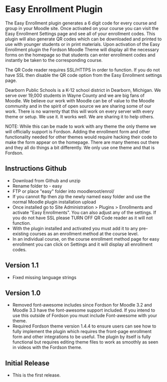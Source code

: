 Easy Enrollment Plugin
===========
The Easy Enrollment plugin generates a 6 digit code for every course and group in your Moodle site.  Once activated on your course you can visit the Easy Enrollment Settings page and see all of your enrollment codes.  This plugin will also generate QR codes which can be downloaded and printed to use with younger students or in print materials.  Upon activation of the Easy Enrollment plugin the Fordson Moodle Theme will display all the necessary forms on the homepage so that students can enter enrollment codes and instantly be taken to the corresponding course.  

The QR Code reader requires SSL/HTTPS in order to function.  If you do not have SSL then disable the QR code option from the Easy Enrollment settings page.

Dearborn Public Schools is a K-12 school district in Dearborn, Michigan.  We serve over 19,000 students in Wayne County and we are big fans of Moodle.  We believe our work with Moodle can be of value to the Moodle community and in the spirit of open source we are sharing some of our work.  There is no warrenty that this will work on every server with every theme or setup.  We use it.  It works well.  We are sharing it to help others.

NOTE: While this can be made to work with any theme the only theme we will officially support is Fordson.  Adding the enrollment form and other functionality needed for other themes would require hacking their code to make the form appear on the homepage.  There are many themes out there and they all do things a bit differently.  We only use one theme and that is Fordson.

## Instructions Github
* Download from Github and unzip
* Rename folder to -  easy
* FTP or place "easy" folder into moodleroot/enrol/
* If you cannot ftp then zip the newly named easy folder and use the normal Moodle plugin installation upload
* Once installed go to Site Administration > Plugins > Enrollments and activate "Easy Enrollments".  You can also adjust any of the settings.  If you do not have SSL please TURN OFF QR Code reader as it will not function.
* With the plugin installed and activated you must add it to any pre-existing courses as an enrollment method at the course level.
* In an individual course, on the course enrollment method page for easy enrollment you can click on Settings and it will display all enrollment codes.

## Version 1.1
* Fixed missing language strings

## Version 1.0
* Removed font-awesome includes since Fordson for Moodle 3.2 and Moodle 3.3 have the font-awesome support included. If you intend to use this outside of Fordson you must include Font-awesome with your theme.
* Required Fordson theme version 1.4.4 to ensure users can see how to fully implement the plugin which requires the front-page enrollment form and other integrations to be useful.  The plugin by itself is fully functional but requires editing theme files to work as smoothly as seen in videos with the Fordson theme.

## Initial Release
* This is the first release.
